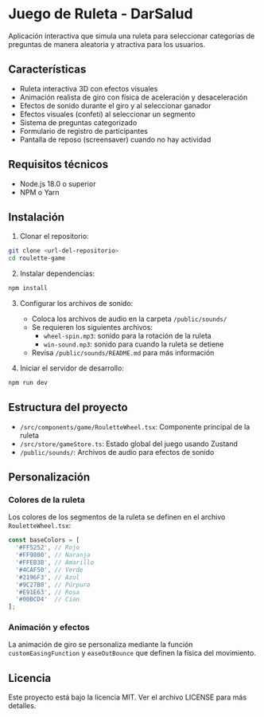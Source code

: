 # Juego de Ruleta - DarSalud

Aplicación interactiva que simula una ruleta para seleccionar categorías de preguntas de manera aleatoria y atractiva para los usuarios.

## Características

- Ruleta interactiva 3D con efectos visuales
- Animación realista de giro con física de aceleración y desaceleración
- Efectos de sonido durante el giro y al seleccionar ganador
- Efectos visuales (confeti) al seleccionar un segmento
- Sistema de preguntas categorizado
- Formulario de registro de participantes
- Pantalla de reposo (screensaver) cuando no hay actividad

## Requisitos técnicos

- Node.js 18.0 o superior
- NPM o Yarn

## Instalación

1. Clonar el repositorio:
```bash
git clone <url-del-repositorio>
cd roulette-game
```

2. Instalar dependencias:
```bash
npm install
```

3. Configurar los archivos de sonido:
   - Coloca los archivos de audio en la carpeta `/public/sounds/`
   - Se requieren los siguientes archivos:
     - `wheel-spin.mp3`: sonido para la rotación de la ruleta
     - `win-sound.mp3`: sonido para cuando la ruleta se detiene
   - Revisa `/public/sounds/README.md` para más información

4. Iniciar el servidor de desarrollo:
```bash
npm run dev
```

## Estructura del proyecto

- `/src/components/game/RouletteWheel.tsx`: Componente principal de la ruleta
- `/src/store/gameStore.ts`: Estado global del juego usando Zustand
- `/public/sounds/`: Archivos de audio para efectos de sonido

## Personalización

### Colores de la ruleta

Los colores de los segmentos de la ruleta se definen en el archivo `RouletteWheel.tsx`:

```javascript
const baseColors = [
  '#FF5252', // Rojo
  '#FF9800', // Naranja
  '#FFEB3B', // Amarillo
  '#4CAF50', // Verde
  '#2196F3', // Azul
  '#9C27B0', // Púrpura
  '#E91E63', // Rosa
  '#00BCD4'  // Cian
];
```

### Animación y efectos

La animación de giro se personaliza mediante la función `customEasingFunction` y `easeOutBounce` que definen la física del movimiento.

## Licencia

Este proyecto está bajo la licencia MIT. Ver el archivo LICENSE para más detalles.
